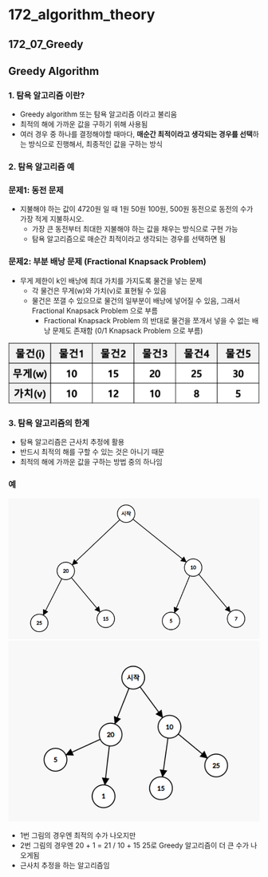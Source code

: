 # 172_algorithm_theory
## 172_07_Greedy

## Greedy Algorithm

### 1. 탐욕 알고리즘 이란?
- Greedy algorithm 또는 탐욕 알고리즘 이라고 불리움
- 최적의 해에 가까운 값을 구하기 위해 사용됨
- 여러 경우 중 하나를 결정해야할 때마다, **매순간 최적이라고 생각되는 경우를 선택**하는 방식으로 진행해서, 최종적인 값을 구하는 방식

### 2. 탐욕 알고리즘 예
### 문제1: 동전 문제
  - 지불해야 하는 값이 4720원 일 때 1원 50원 100원, 500원 동전으로 동전의 수가 가장 적게 지불하시오.
    - 가장 큰 동전부터 최대한 지불해야 하는 값을 채우는 방식으로 구현 가능
    - 탐욕 알고리즘으로 매순간 최적이라고 생각되는 경우를 선택하면 됨

### 문제2: 부분 배낭 문제 (Fractional Knapsack Problem)
  - 무게 제한이 k인 배낭에 최대 가치를 가지도록 물건을 넣는 문제
    - 각 물건은 무게(w)와 가치(v)로 표현될 수 있음
    - 물건은 쪼갤 수 있으므로 물건의 일부분이 배낭에 넣어질 수 있음, 그래서 Fractional Knapsack Problem 으로 부름
      - Fractional Knapsack Problem 의 반대로 물건을 쪼개서 넣을 수 없는 배낭 문제도 존재함 (0/1 Knapsack Problem 으로 부름)
  
    
![img.png](rsc/01_Greed_Algorithm_01.png)



### 3. 탐욕 알고리즘의 한계
- 탐욕 알고리즘은 근사치 추정에 활용
- 반드시 최적의 해를 구할 수 있는 것은 아니기 때문
- 최적의 해에 가까운 값을 구하는 방법 중의 하나임

### 예
![img.png](rsc/01_Greed_Algorithm_02.png)
![img_2.png](rsc/01_Greed_Algorithm_03.png)  
* 1번 그림의 경우엔 최적의 수가 나오지만
* 2번 그림의 경우엔 20 + 1 = 21 / 10 + 15  25로 Greedy 알고리즘이 더 큰 수가 나오게됨
* 근사치 추정을 하는 알고리즘임



